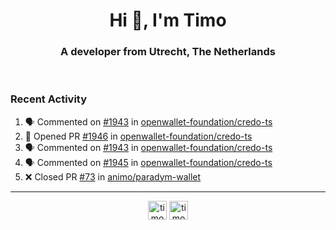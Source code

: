 <h1 align="center">Hi 👋, I'm Timo</h1>
<h3 align="center">A developer from Utrecht, The Netherlands</h3>
<br/>
<!-- https://github.com/rahuldkjain/github-profile-readme-generator --!>

<!--  <p align="left"><img src="https://github-readme-stats.vercel.app/api?username=timoglastra&show_icons=true&count_private=true&" alt="timoglastra" /></p> --!>

<!--
Github language stats
<p align="left"><img src="https://github-readme-stats.vercel.app/api/top-langs/?username=timoglastra&layout=compact" alt="timoglastra" /><p>
-->

<!-- Codestats language stats -->
<!-- <p align="left"><img src="https://codestats-readme.vercel.app/api/top-langs/?username=timoglastra&layout=compact&language_count=12" alt="timoglastra" /><p>    --!>
  
<h3>Recent Activity</h3>

<!--START_SECTION:activity-->
1. 🗣 Commented on [#1943](https://github.com/openwallet-foundation/credo-ts/issues/1943#issuecomment-2227278321) in [openwallet-foundation/credo-ts](https://github.com/openwallet-foundation/credo-ts)
2. 💪 Opened PR [#1946](https://github.com/openwallet-foundation/credo-ts/pull/1946) in [openwallet-foundation/credo-ts](https://github.com/openwallet-foundation/credo-ts)
3. 🗣 Commented on [#1943](https://github.com/openwallet-foundation/credo-ts/issues/1943#issuecomment-2227276735) in [openwallet-foundation/credo-ts](https://github.com/openwallet-foundation/credo-ts)
4. 🗣 Commented on [#1945](https://github.com/openwallet-foundation/credo-ts/issues/1945#issuecomment-2227276553) in [openwallet-foundation/credo-ts](https://github.com/openwallet-foundation/credo-ts)
5. ❌ Closed PR [#73](https://github.com/animo/paradym-wallet/pull/73) in [animo/paradym-wallet](https://github.com/animo/paradym-wallet)
<!--END_SECTION:activity-->

---

<p align="center">
<a href="https://twitter.com/timoglastra" target="blank"><img align="center" src="https://cdn.jsdelivr.net/npm/simple-icons@3.0.1/icons/twitter.svg" alt="timoglastra" height="30" width="30" /></a>
<a href="https://linkedin.com/in/timoglastra" target="blank"><img align="center" src="https://cdn.jsdelivr.net/npm/simple-icons@3.0.1/icons/linkedin.svg" alt="timoglastra" height="30" width="30" /></a>
</p>



